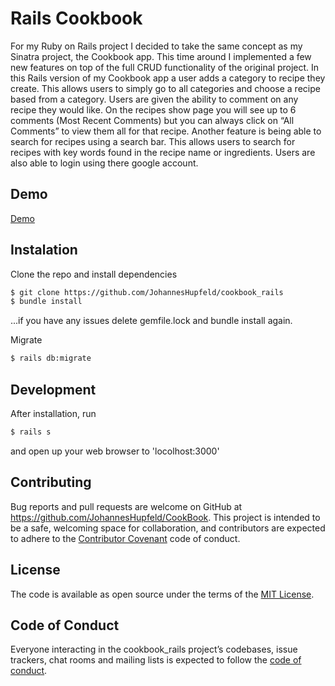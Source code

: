 # Rails Cookbook

For my Ruby on Rails project I decided to take the same concept as my Sinatra project, the Cookbook app. This time around I implemented a few new features on top of the full CRUD functionality of the original project. In this Rails version of my Cookbook app a user adds a category to recipe they create. This allows users to simply go to all categories and choose a recipe based from a category. Users are given the ability to comment on any recipe they would like. On the recipes show page you will see up to 6 comments (Most Recent Comments) but you can always click on “All Comments” to view them all for that recipe. Another feature is being able to search for recipes using a search bar. This allows users to search for recipes with key words found in the recipe name or ingredients. Users are also able to login using there google account.

## Demo
[Demo](https://www.youtube.com/watch?v=Kpj_Y1xT3ps&t=2s)

## Instalation

Clone the repo and install dependencies

```bash
$ git clone https://github.com/JohannesHupfeld/cookbook_rails
$ bundle install
```
...if you have any issues delete gemfile.lock and bundle install again.

Migrate

```bash
$ rails db:migrate
```
## Development

After installation, run 

```bash
$ rails s
```

and open up your web browser to 'locolhost:3000'

## Contributing

Bug reports and pull requests are welcome on GitHub at https://github.com/JohannesHupfeld/CookBook. This project is intended to be a safe, welcoming space for collaboration, and contributors are expected to adhere to the [Contributor Covenant](http://contributor-covenant.org) code of conduct.

## License

The code is available as open source under the terms of the [MIT License](https://opensource.org/licenses/MIT).

## Code of Conduct

Everyone interacting in the cookbook_rails project’s codebases, issue trackers, chat rooms and mailing lists is expected to follow the [code of conduct](https://github.com/JohannesHupfeld/CookBook/blob/master/CODE_OF_CONDUCT.md).

